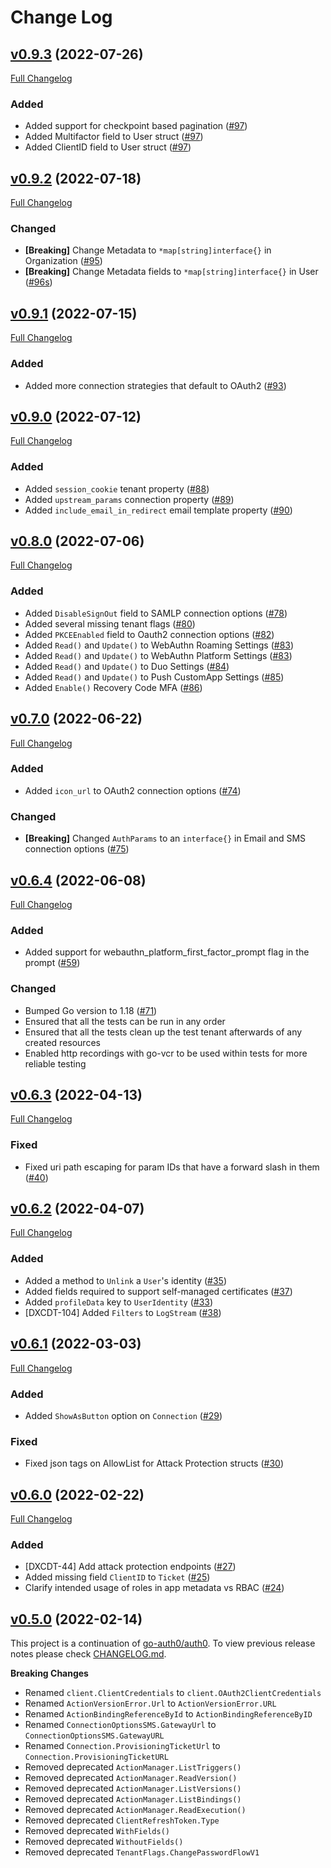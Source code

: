 # Change Log

<a name="v0.9.3"></a>
## [v0.9.3](https://github.com/misalud-ai/auth0/go-auth0/tree/v0.9.3) (2022-07-26)

[Full Changelog](https://github.com/misalud-ai/auth0/go-auth0/compare/v0.9.2...v0.9.3)

### Added

- Added support for checkpoint based pagination ([#97](https://github.com/misalud-ai/auth0/go-auth0/pull/97))
- Added Multifactor field to User struct ([#97](https://github.com/misalud-ai/auth0/go-auth0/pull/97))
- Added ClientID field to User struct ([#97](https://github.com/misalud-ai/auth0/go-auth0/pull/97))


<a name="v0.9.2"></a>
## [v0.9.2](https://github.com/misalud-ai/auth0/go-auth0/tree/v0.9.2) (2022-07-18)

[Full Changelog](https://github.com/misalud-ai/auth0/go-auth0/compare/v0.9.1...v0.9.2)

### Changed

- **[Breaking]** Change Metadata to `*map[string]interface{}` in Organization ([#95](https://github.com/misalud-ai/auth0/go-auth0/pull/95))
- **[Breaking]** Change Metadata fields to `*map[string]interface{}` in User ([#96s](https://github.com/misalud-ai/auth0/go-auth0/pull/95))


<a name="v0.9.1"></a>
## [v0.9.1](https://github.com/misalud-ai/auth0/go-auth0/tree/v0.9.1) (2022-07-15)

[Full Changelog](https://github.com/misalud-ai/auth0/go-auth0/compare/v0.9.0...v0.9.1)

### Added

- Added more connection strategies that default to OAuth2 ([#93](https://github.com/misalud-ai/auth0/go-auth0/pull/93))


<a name="v0.9.0"></a>
## [v0.9.0](https://github.com/misalud-ai/auth0/go-auth0/tree/v0.9.0) (2022-07-12)

[Full Changelog](https://github.com/misalud-ai/auth0/go-auth0/compare/v0.8.0...v0.9.0)

### Added

- Added `session_cookie` tenant property ([#88](https://github.com/misalud-ai/auth0/go-auth0/pull/88))
- Added `upstream_params` connection property ([#89](https://github.com/misalud-ai/auth0/go-auth0/pull/89))
- Added `include_email_in_redirect` email template property ([#90](https://github.com/misalud-ai/auth0/go-auth0/pull/90))

<a name="v0.8.0"></a>
## [v0.8.0](https://github.com/misalud-ai/auth0/go-auth0/tree/v0.8.0) (2022-07-06)

[Full Changelog](https://github.com/misalud-ai/auth0/go-auth0/compare/v0.7.0...v0.8.0)

### Added

- Added `DisableSignOut` field to SAMLP connection options ([#78](https://github.com/misalud-ai/auth0/go-auth0/pull/78))
- Added several missing tenant flags ([#80](https://github.com/misalud-ai/auth0/go-auth0/pull/80))
- Added `PKCEEnabled` field to Oauth2 connection options ([#82](https://github.com/misalud-ai/auth0/go-auth0/pull/82))
- Added `Read()` and `Update()` to WebAuthn Roaming Settings ([#83](https://github.com/misalud-ai/auth0/go-auth0/pull/83))
- Added `Read()` and `Update()` to WebAuthn Platform Settings ([#83](https://github.com/misalud-ai/auth0/go-auth0/pull/83))
- Added `Read()` and `Update()` to Duo Settings ([#84](https://github.com/misalud-ai/auth0/go-auth0/pull/84))
- Added `Read()` and `Update()` to Push CustomApp Settings ([#85](https://github.com/misalud-ai/auth0/go-auth0/pull/85))
- Added `Enable()` Recovery Code MFA ([#86](https://github.com/misalud-ai/auth0/go-auth0/pull/86))


<a name="v0.7.0"></a>
## [v0.7.0](https://github.com/misalud-ai/auth0/go-auth0/tree/v0.7.0) (2022-06-22)

[Full Changelog](https://github.com/misalud-ai/auth0/go-auth0/compare/v0.6.4...v0.7.0)

### Added

- Added `icon_url` to OAuth2 connection options ([#74](https://github.com/misalud-ai/auth0/go-auth0/pull/74))

### Changed

- **[Breaking]** Changed `AuthParams` to an `interface{}` in Email and SMS connection options ([#75](https://github.com/misalud-ai/auth0/go-auth0/pull/75))


<a name="v0.6.4"></a>
## [v0.6.4](https://github.com/misalud-ai/auth0/go-auth0/tree/v0.6.4) (2022-06-08)

[Full Changelog](https://github.com/misalud-ai/auth0/go-auth0/compare/v0.6.3...v0.6.4)

### Added

- Added support for webauthn_platform_first_factor_prompt flag in the prompt ([#59](https://github.com/misalud-ai/auth0/go-auth0/pull/59))

### Changed

- Bumped Go version to 1.18 ([#71](https://github.com/misalud-ai/auth0/go-auth0/pull/71))
- Ensured that all the tests can be run in any order 
- Ensured that all the tests clean up the test tenant afterwards of any created resources
- Enabled http recordings with go-vcr to be used within tests for more reliable testing


<a name="v0.6.3"></a>
## [v0.6.3](https://github.com/misalud-ai/auth0/go-auth0/tree/v0.6.3) (2022-04-13)

[Full Changelog](https://github.com/misalud-ai/auth0/go-auth0/compare/v0.6.2...v0.6.3)

### Fixed

- Fixed uri path escaping for param IDs that have a forward slash in them ([#40](https://github.com/misalud-ai/auth0/go-auth0/pull/40))


<a name="v0.6.2"></a>
## [v0.6.2](https://github.com/misalud-ai/auth0/go-auth0/tree/v0.6.2) (2022-04-07)

[Full Changelog](https://github.com/misalud-ai/auth0/go-auth0/compare/v0.6.1...v0.6.2)

### Added

- Added a method to `Unlink` a `User`'s identity ([#35](https://github.com/misalud-ai/auth0/go-auth0/pull/35))
- Added fields required to support self-managed certificates ([#37](https://github.com/misalud-ai/auth0/go-auth0/pull/37))
- Added `profileData` key to `UserIdentity` ([#33](https://github.com/misalud-ai/auth0/go-auth0/pull/33))
- [DXCDT-104] Added `Filters` to `LogStream` ([#38](https://github.com/misalud-ai/auth0/go-auth0/pull/38))


<a name="v0.6.1"></a>
## [v0.6.1](https://github.com/misalud-ai/auth0/go-auth0/tree/v0.6.1) (2022-03-03)

[Full Changelog](https://github.com/misalud-ai/auth0/go-auth0/compare/v0.6.0...v0.6.1)

### Added

- Added `ShowAsButton` option on `Connection` ([#29](https://github.com/misalud-ai/auth0/go-auth0/pull/29))

### Fixed

- Fixed json tags on AllowList for Attack Protection structs ([#30](https://github.com/misalud-ai/auth0/go-auth0/pull/30))

<a name="v0.6.0"></a>
## [v0.6.0](https://github.com/misalud-ai/auth0/go-auth0/tree/v0.6.0) (2022-02-22)

[Full Changelog](https://github.com/misalud-ai/auth0/go-auth0/compare/v0.5.0...v0.6.0)

### Added 

- [DXCDT-44] Add attack protection endpoints ([#27](https://github.com/misalud-ai/auth0/go-auth0/pull/27))
- Added missing field `ClientID` to `Ticket` ([#25](https://github.com/misalud-ai/auth0/go-auth0/pull/25/))
- Clarify intended usage of roles in app metadata vs RBAC ([#24](https://github.com/misalud-ai/auth0/go-auth0/pull/24))

<a name="v0.5.0"></a>
## [v0.5.0](https://github.com/misalud-ai/auth0/go-auth0/tree/v0.5.0) (2022-02-14)

This project is a continuation of [go-auth0/auth0](https://github.com/go-auth0/auth0).
To view previous release notes please check [CHANGELOG.md](https://github.com/go-auth0/auth0/blob/master/CHANGELOG.md).

**Breaking Changes**

- Renamed `client.ClientCredentials` to `client.OAuth2ClientCredentials`
- Renamed `ActionVersionError.Url` to `ActionVersionError.URL`
- Renamed `ActionBindingReferenceById` to `ActionBindingReferenceByID`
- Renamed `ConnectionOptionsSMS.GatewayUrl` to `ConnectionOptionsSMS.GatewayURL`
- Renamed `Connection.ProvisioningTicketUrl` to `Connection.ProvisioningTicketURL`
- Removed deprecated `ActionManager.ListTriggers()`
- Removed deprecated `ActionManager.ReadVersion()`
- Removed deprecated `ActionManager.ListVersions()`
- Removed deprecated `ActionManager.ListBindings()`
- Removed deprecated `ActionManager.ReadExecution()`
- Removed deprecated `ClientRefreshToken.Type`
- Removed deprecated `WithFields()`
- Removed deprecated `WithoutFields()`
- Removed deprecated `TenantFlags.ChangePasswordFlowV1`

